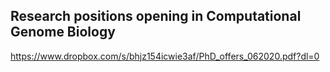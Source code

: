 Research positions opening in Computational Genome Biology
----------------

https://www.dropbox.com/s/bhjz154icwie3af/PhD_offers_062020.pdf?dl=0
